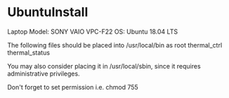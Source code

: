 # UbuntuInstall

Laptop Model:	SONY VAIO VPC-F22
OS:		Ubuntu 18.04 LTS

The following files should be placed into /usr/local/bin as root
thermal_ctrl
thermal_status

You may also consider placing it in /usr/local/sbin, since it requires administrative privileges.

Don't forget to set permission i.e. chmod 755


